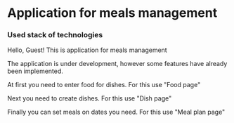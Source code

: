 # Application for meals management

### Used stack of technologies
    
<div>
    Hello, Guest!
    This is application for meals management
</div>        
<div>    
    <p>The application is under development, however some features have already been implemented.</p> 
    <p>At first you need to enter food for dishes. For this use "Food page" 
    <p>Next you need to create dishes. For this use "Dish page"</p>
    <p>Finally you can set meals on dates you need. For this use "Meal plan page"</p>
</div>
